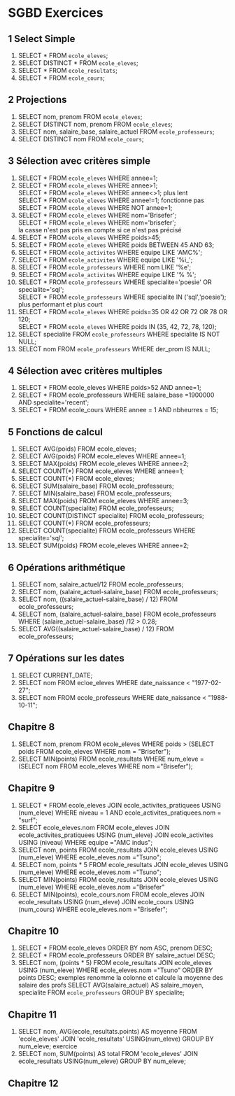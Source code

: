 # SGBD Exercices

## 1 Select Simple

1. SELECT * FROM `ecole_eleves`;
1. SELECT DISTINCT * FROM `ecole_eleves`;
1. SELECT * FROM `ecole_resultats`;
1. SELECT * FROM `ecole_cours`;

## 2 Projections

1. SELECT nom, prenom FROM `ecole_eleves`;
1. SELECT DISTINCT nom, prenom FROM `ecole_eleves`;
1. SELECT nom, salaire_base, salaire_actuel FROM `ecole_professeurs`;
1. SELECT DISTINCT nom FROM `ecole_cours`;

## 3 Sélection avec critères simple
1. SELECT * FROM `ecole_eleves` WHERE annee=1;
1. 	SELECT * FROM `ecole_eleves` WHERE annee>1;  
	SELECT * FROM `ecole_eleves` WHERE annee<>1; plus lent  
	SELECT * FROM `ecole_eleves` WHERE annee!=1; fonctionne pas  
	SELECT * FROM `ecole_eleves` WHERE NOT annee=1;
1.  SELECT * FROM `ecole_eleves` WHERE nom='Brisefer';  
	SELECT * FROM `ecole_eleves` WHERE nom='brisefer';  
	la casse n'est pas pris en compte si ce n'est pas précisé
1.	SELECT * FROM `ecole_eleves` WHERE poids>45;
1.	SELECT * FROM `ecole_eleves` WHERE poids BETWEEN 45 AND 63;
1.	SELECT * FROM `ecole_activites` WHERE equipe LIKE 'AMC%';
1.	SELECT * FROM `ecole_activites` WHERE equipe LIKE '%i_';
1.	SELECT * FROM `ecole_professeurs` WHERE nom LIKE '%e';
1.	SELECT * FROM `ecole_activites` WHERE equipe LIKE '% %';
1.	SELECT * FROM `ecole_professeurs` WHERE specialite='poesie' OR specialite='sql';  
	SELECT * FROM `ecole_professeurs` WHERE specialite IN ('sql','poesie');  
	plus performant et plus court
1.	SELECT * FROM `ecole_eleves` WHERE poids=35 OR 42 OR 72 OR 78 OR 120;  
	SELECT * FROM `ecole_eleves` WHERE poids IN (35, 42, 72, 78, 120);
1.	SELECT specialite FROM `ecole_professeurs` WHERE specialite IS NOT NULL;
1.	SELECT nom FROM `ecole_professeurs` WHERE der_prom IS NULL;

## 4 Sélection avec critères multiples

1.	SELECT * FROM ecole_eleves WHERE poids>52 AND annee=1;
1.	SELECT * FROM ecole_professeurs WHERE salaire_base =1900000 AND specialite='recent';
1.	SELECT * FROM ecole_cours WHERE annee = 1 AND nbheurres = 15;

## 5 Fonctions de calcul

1.	SELECT AVG(poids) FROM ecole_eleves;
1.	SELECT AVG(poids) FROM ecole_eleves WHERE annee=1;
1.	SELECT MAX(poids) FROM ecole_eleves WHERE annee=2;
1.	SELECT COUNT(\*) FROM ecole_eleves WHERE annee=1;
1.	SELECT COUNT(\*) FROM ecole_eleves;
1.	SELECT SUM(salaire_base) FROM ecole_professeurs;
1.	SELECT MIN(salaire_base) FROM ecole_professeurs;
1.	SELECT MAX(poids) FROM ecole_eleves WHERE annee=3;
1.	SELECT COUNT(specialite) FROM ecole_professeurs;
1.	SELECT COUNT(DISTINCT specialite) FROM ecole_professeurs;
1.	SELECT COUNT(\*) FROM ecole_professeurs;
1.	SELECT COUNT(specialite) FROM ecole_professeurs WHERE specialite='sql';
1.	SELECT SUM(poids) FROM ecole_eleves WHERE annee=2;

## 6 Opérations arithmétique

1.	SELECT nom, salaire_actuel/12 FROM ecole_professeurs;
1.	SELECT nom, (salaire_actuel-salaire_base) FROM ecole_professeurs;
1.	SELECT nom, ((salaire_actuel-salaire_base) / 12) FROM ecole_professeurs;
1.	SELECT nom, (salaire_actuel-salaire_base) FROM ecole_professeurs WHERE (salaire_actuel-salaire_base) /12 > 0.28;
1.	SELECT AVG((salaire_actuel-salaire_base) / 12) FROM ecole_professeurs;

## 7 Opérations sur les dates

1.	SELECT CURRENT_DATE;
1.	SELECT nom FROM ecloe_eleves WHERE date_naissance < "1977-02-27";
1.	SELECT nom FROM ecole_professeurs WHERE date_naissance < "1988-10-11";

## Chapitre 8

1.	SELECT nom, prenom FROM ecole_eleves WHERE poids > (SELECT poids FROM ecole_eleves WHERE nom = "Brisefer");
1.	SELECT MIN(points) FROM ecole_resultats WHERE num_eleve = (SELECT nom FROM ecole_eleves WHERE nom ="Brisefer");

## Chapitre 9

1.	SELECT * FROM ecole_eleves JOIN ecole_activites_pratiquees USING (num_eleve) WHERE niveau = 1 AND ecole_activites_pratiquees.nom = "surf";
1.	SELECT ecole_eleves.nom FROM ecole_eleves JOIN ecole_activites_pratiquees USING (num_eleve) JOIN ecole_activites USING (niveau) WHERE equipe ="AMC indus";
1.	SELECT nom, points FROM ecole_resultats JOIN ecole_eleves USING (num_eleve) WHERE ecole_eleves.nom ="Tsuno";
1.	SELECT nom, points * 5 FROM ecole_resultats JOIN ecole_eleves USING (num_eleve) WHERE ecole_eleves.nom ="Tsuno";
1.  SELECT MIN(points) FROM ecole_resultats JOIN ecole_eleves USING (num_eleve) WHERE ecole_eleves.nom ="Brisefer"
1.	SELECT MIN(points), ecole_cours.nom FROM ecole_eleves JOIN ecole_resultats USING (num_eleve) JOIN ecole_cours USING (num_cours) WHERE ecole_eleves.nom ="Brisefer";

## Chapitre 10

1.	SELECT * FROM ecole_eleves ORDER BY nom ASC, prenom DESC;
1.	SELECT * FROM ecole_professeurs ORDER BY salaire_actuel DESC;
1.	SELECT nom, (points * 5) FROM  ecole_resultats JOIN ecole_eleves USING (num_eleve) WHERE ecole_eleves.nom ="Tsuno" ORDER BY points DESC;
exemples renomme la colonne et calcule la moyenne des salaire des profs	SELECT AVG(salaire_actuel) AS salaire_moyen, specialite FROM `ecole_professeurs` GROUP BY specialite;

## Chapitre 11

1.	SELECT nom, AVG(ecole_resultats.points) AS moyenne FROM 'ecole_eleves' JOIN 'ecole_resultats' USING(num_eleve) GROUP BY num_eleve;
exercice 
1.	SELECT nom, SUM(points) AS total FROM 'ecole_eleves' JOIN ecole_resultats USING(num_eleve) GROUP BY num_eleve;

## Chapitre 12

